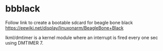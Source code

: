 # bbblack
Follow link to create a bootable sdcard for beagle bone black
https://eewiki.net/display/linuxonarm/BeagleBone+Black

lkml/dmtimer is a kernel module where an interrupt is fired every one sec using  DMTIMER 7.
